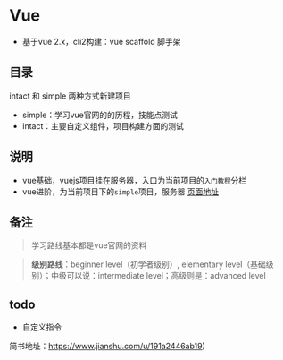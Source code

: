 # Vue 


- 基于vue 2.x，cli2构建：vue scaffold 脚手架

## 目录

intact 和 simple 两种方式新建项目
- simple：学习vue官网的的历程，技能点测试
- intact：主要自定义组件，项目构建方面的测试

## 说明
- vue基础，vuejs项目挂在服务器，入口为当前项目的`入门教程`分栏
- vue进阶，为当前项目下的`simple`项目，服务器 [页面地址](http://47.100.123.138:99/#/index)

## 备注
> 学习路线基本都是vue官网的资料  

> **级别路线**：beginner level（初学者级别）, elementary level（基础级别）；中级可以说：intermediate level；高级则是：advanced level

## todo
- 自定义指令

简书地址：https://www.jianshu.com/u/191a2446ab19)

